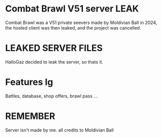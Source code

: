 # Combat Brawl V51 server LEAK
Combat Brawl was a V51 private seevers made by 
Moldivian Ball in 2024, the hosted client was
then leaked, and the project was cancelled.

# LEAKED SERVER FILES
HalloGaz decided to leak the server, so thats it.

# Features Ig
Battles, database, shop offers, brawl pass ...

# REMEMBER 
Server isn't made by me. all credits to Moldivian Ball
